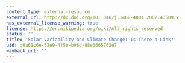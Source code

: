 ```yaml
---
content_type: external-resource
external_url: http://dx.doi.org/10.1046/j.1468-4004.2002.43509.x
has_external_license_warning: true
license: https://en.wikipedia.org/wiki/All_rights_reserved
status: ''
title: 'Solar Variability and Climate Change: Is There a Link?'
uid: d0a61c6e-52e9-4f5b-b96d-88e0665762e7
wayback_url: ''
---
```

